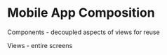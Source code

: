 # Mobile App Composition

Components - decoupled aspects of views for reuse

Views - entire screens
